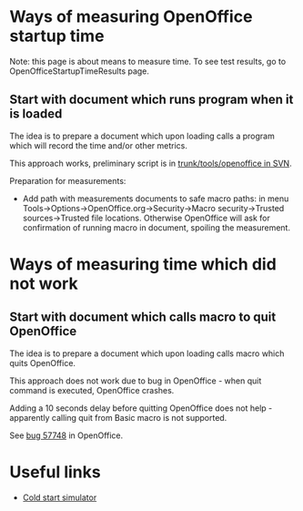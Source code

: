 # Ways of measuring OpenOffice startup time #

Note: this page is about means to measure time. To see test results, go to OpenOfficeStartupTimeResults page.

## Start with document which runs program when it is loaded ##
The idea is to prepare a document which upon loading calls a program which will record the time and/or other metrics.

This approach works, preliminary script is in [trunk/tools/openoffice in SVN](http://prefetch.googlecode.com/svn/trunk/tools/openoffice/).

Preparation for measurements:
  * Add path with measurements documents to safe macro paths: in menu  Tools->Options->OpenOffice.org->Security->Macro security->Trusted sources->Trusted file locations. Otherwise OpenOffice will ask for confirmation of running macro in document, spoiling the measurement.

# Ways of measuring time which did not work #
## Start with document which calls macro to quit OpenOffice ##

The idea is to prepare a document which upon loading calls macro which quits OpenOffice.

This approach does not work due to bug in OpenOffice - when quit command is executed, OpenOffice crashes.

Adding a 10 seconds delay before quitting OpenOffice does not help - apparently calling quit from Basic macro is not supported.

See [bug 57748](http://www.openoffice.org/issues/show_bug.cgi?id=57748) in OpenOffice.

# Useful links #
  * [Cold start simulator](http://go-oo.org/~michael/howto-cold-start.c)